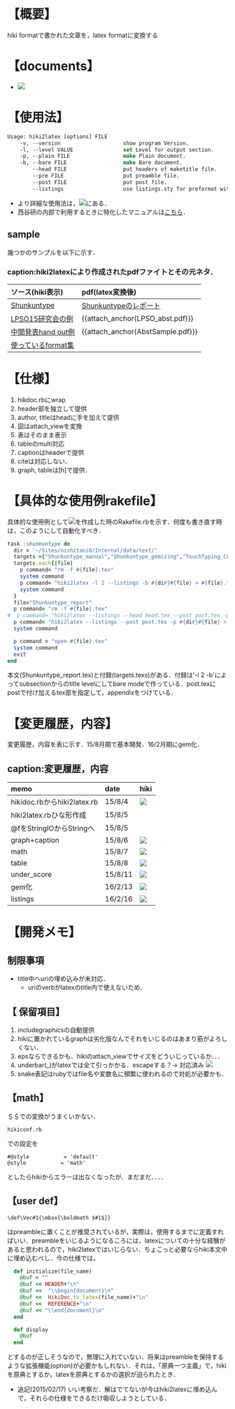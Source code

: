 # 【概要】
hiki formatで書かれた文章を，latex formatに変換する
# 【documents】
- ![](http://rubygems.org/gems/hiki2latex)
# 【使用法】

```tcsh
Usage: hiki2latex [options] FILE
    -v, --version                    show program Version.
    -l, --level VALUE                set Level for output section.
    -p, --plain FILE                 make Plain document.
    -b, --bare FILE                  make Bare document.
        --head FILE                  put headers of maketitle file.
        --pre FILE                   put preamble file.
        --post FILE                  put post file.
        --listings                   use listings.sty for preformat with style.
```
- より詳細な使用法は，![](hiki2latex_gemizing)にある．
- 西谷研の内部で利用するときに特化したマニュアルは[こちら](hiki2latex_manual)．

## sample
幾つかのサンプルを以下に示す．
### caption:hiki2latexにより作成されたpdfファイトとその元ネタ．

|ソース(hiki表示)|pdf(latex変換後)|
|:----|:----|
|[Shunkuntype](https://github.com/daddygongon/shunkuntype/wiki/Shunkuntype_report)|[Shunkuntypeのレポート](https://github.com/daddygongon/shunkuntype/wiki/shunkun_report.pdf)|
|[LPSO15研究会の例](LPSO15_fall_meeting_abst)|{{attach_anchor(LPSO_abst.pdf)}}|
|[中間発表hand out例](AbstSample)|{{attach_anchor(AbstSample.pdf)}}|
|[使っているformat集](DocumentFormatter_format_examples)|


# 【仕様】
1. hikdoc.rbにwrap
1. header部を独立して提供
1. author, titleはheadに手を加えて提供
1. 図はattach_viewを変換
1. 表はそのまま表示
  1. tableのmulti対応
1. captionはheaderで提供
1. citeは対応しない．
1. graph, tableは[h]で提供．

# 【具体的な使用例rakefile】
具体的な使用例として![](Shunkuntype_report)を作成した時のRakefile.rbを示す．何度も書き直す時は，このようにして自動化すべき．
```ruby
task :shunkuntype do
  dir = '~/Sites/nishitani0/Internal/data/text/'
  targets =["Shunkuntype_manual","Shunkuntype_gemizing","TouchTyping_Coding"]
  targets.each{|file|
    p command= "rm -f #{file}.tex"
    system command
    p command= "hiki2latex -l 2 --listings -b #{dir}#{file} > #{file}.tex"
    system command
  }
  file="Shunkuntype_report"
  p command= "rm -f #{file}.tex"
#  p command= "hiki2latex --listings --head head.tex --post post.tex -p #{dir}#{file} > #{file}.tex"
  p command= "hiki2latex --listings --post post.tex -p #{dir}#{file} > #{file}.tex"
  system command

  p command = "open #{file}.tex"
  system command
  exit
end
```
本文(Shunkuntype_report.tex)と付録(targets.texs)がある．付録は'-l 2 -b'によってsubsectionからのtitle levelにしてbare modeで作っている．post.texにpostで付け加えるtex部を指定して，appendixをつけている．

# 【変更履歴，内容】
変更履歴，内容を表に示す．15/8月期で基本開発．16/2月期にgem化．
## caption:変更履歴，内容

|memo |date|hiki|
|:----|:----|:----|
|hikidoc.rbからhiki2latex.rb|15/8/4|![](hiki2latex_init)|
|hiki2latex.rbひな形作成|15/8/5|
|@fをStringIOからStringへ|15/8/5|
|graph+caption|15/8/6|![](LPSO15_fall_meeting_abst)|
|math|15/8/7| ![](hiki2latex_math)|
|table| 15/8/8| ![](hiki2latex_table)|
|under_score| 15/8/11 | ![](hiki2latex_math)|
|gem化| 16/2/13 | ![](hiki2latex_gemizing)|
|listings| 16/2/16 | ![](hiki2latex_listings)|


# 【開発メモ】
## 制限事項
- title中へuriの埋め込みが未対応．
  - uriのverbがlatexのtitle内で使えないため．
## 【 保留項目】
1. includegraphicsの自動提供
  1. hikiに置かれているgraphは劣化版なんでそれをいじるのはあまり筋がよろしくない．
  1. epsならできるかも．hikiのattach_viewでサイズをどういじっているか．．．
1. underbar(_)がlatexでは全て引っかかる．escapeする？-> 対応済み ![](hiki2latex_math)
  1. snake表記はrubyではfile名や変数名に頻繁に使われるので対処が必要かも．

## 【math】
＄＄での変換がうまくいかない．
```
hikiconf.rb
```
での設定を
```
#@style           = 'default'
@style           = 'math'
```
としたらhikiからエラーは出なくなったが．まだまだ．．．．

## 【user def】
```
\def\Vec#1{\mbox{\boldmath $#1$}}
```
はpreambleに置くことが推奨されているが，実際は，使用するまでに定義すればいい．preambleをいじるようになるころには，latexについての十分な経験があると思われるので，hiki2latexではいじらない．ちょこっと必要ならhiki本文中に埋め込むべし．今の仕様では，
```ruby
  def initialize(file_name)
    @buf = ""
    @buf << HEADER+"\n"
    @buf <<  "\\begin{document}\n"
    @buf <<  HikiDoc.to_latex(file_name)+"\n"
    @buf <<  REFERENCE+"\n"
    @buf << "\\end{document}\n"
  end

  def display
    @buf
  end
```
とするのが正しそうなので，無理に入れていない．将来はpreambleを保持するような拡張機能(option)が必要かもしれない．それは，「原典一つ主義」で，hikiを原典とするか，latexを原典とするかの選択が迫られたとき．
  - 追記(2015/02/17) いい考察だ．解はでてないが今はhiki2latexに埋め込んで，それらの仕様をできるだけ吸収しようとしている．
